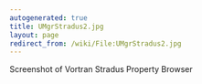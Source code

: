 ```yaml
---
autogenerated: true
title: UMgrStradus2.jpg
layout: page
redirect_from: /wiki/File:UMgrStradus2.jpg
---
```


Screenshot of Vortran Stradus Property Browser
